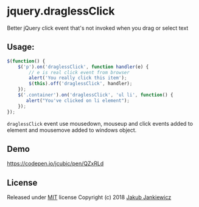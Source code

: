 # jquery.draglessClick
Better jQuery click event that's not invoked when you drag or select text

## Usage:

```javascript
$(function() {
    $('p').on('draglessClick', function handler(e) {
        // e is real click event from browser
        alert('You really click this item');
        $(this).off('draglessClick', handler);
    });
    $('.container').on('draglessClick', 'ul li', function() {
       alert("You've clicked on li element");
    });
});
```

`draglessClick` event use mousedown, mouseup and click events added to element and mousemove added to windows object.

## Demo

https://codepen.io/jcubic/pen/QZxRLd

## License

Released under [MIT](https://github.com/jcubic/jquery.draglessClick/blob/master/LICENSE) license
Copyright (c) 2018 [Jakub Jankiewicz](https://jcubic.pl/me)
